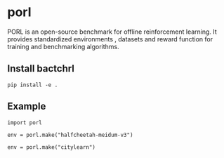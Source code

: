 # porl

PORL is  an open-source benchmark for offline reinforcement learning. It provides standardized environments , datasets and reward function for training and benchmarking algorithms.

## Install bactchrl

```
pip install -e .
```

## Example

```
import porl

env = porl.make("halfcheetah-meidum-v3")

env = porl.make("citylearn")
```